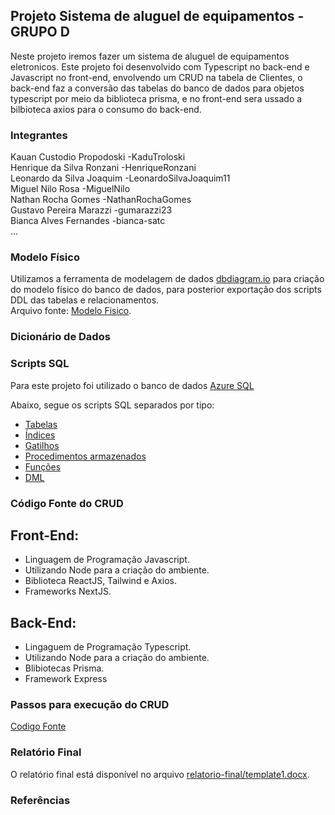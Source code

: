 
## Projeto Sistema de aluguel de equipamentos - GRUPO D

Neste projeto iremos fazer um sistema de aluguel de equipamentos eletronicos.
Este projeto foi desenvolvido com Typescript no back-end e Javascript no front-end, envolvendo um CRUD na tabela de Clientes, o back-end faz a conversão das tabelas do banco de dados para objetos typescript por meio da biblioteca prisma, e no front-end sera ussado a bilbioteca axios para o consumo do back-end.

### Integrantes
Kauan Custodio Propodoski -KaduTroloski<br>
Henrique da Silva Ronzani  -HenriqueRonzani<br>
Leonardo da Silva Joaquim -LeonardoSilvaJoaquim11<br>
Miguel Nilo Rosa -MiguelNilo<br>
Nathan Rocha Gomes  -NathanRochaGomes<br>
Gustavo Pereira Marazzi  -gumarazzi23<br>
Bianca Alves Fernandes -bianca-satc<br>
...

### Modelo Físico
Utilizamos a ferramenta de modelagem de dados [dbdiagram.io](https://dbdiagram.io/) para criação do modelo físico do banco de dados, para posterior exportação dos scripts DDL das tabelas e relacionamentos.<br>
Arquivo fonte: [Modelo Fisico](https://dbdiagram.io/d/DB-2_Modelo_Fisico-68473a6c57d78cbaf6a4ba27).<br>
  
### Dicionário de Dados


### Scripts SQL
Para este projeto foi utilizado o banco de dados [Azure SQL](https://azure.microsoft.com/pt-br/products/azure-sql/database) <br>

Abaixo, segue os scripts SQL separados por tipo:
+ [Tabelas](scripts/ddl/tabelas)
+ [Índices](scripts/ddl/indices)
+ [Gatilhos](scripts/ddl/gatilhos)
+ [Procedimentos armazenados](scripts/ddl/procedimentos-armazenados)
+ [Funções](scripts/ddl/funcoes)
+ [DML](scripts/dml)

### Código Fonte do CRUD
## Front-End:
- Linguagem de Programação Javascript.
- Utilizando Node para a criação do ambiente.
- Biblioteca ReactJS, Tailwind e Axios.
- Frameworks NextJS.

## Back-End:
- Lingaguem de Programação Typescript.
- Utilizando Node para a criação do ambiente.
- Blibiotecas Prisma.
- Framework Express

### Passos para execução do CRUD

   
[Codigo Fonte](crud/)

### Relatório Final
O relatório final está disponível no arquivo [relatorio-final/template1.docx](relatorio/template1.docx).

### Referências

